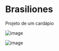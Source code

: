 # Brasiliones
Projeto de um cardápio 

![image](https://github.com/user-attachments/assets/51159e41-6e6e-4415-927f-ac8cd279d688)

![image](https://github.com/user-attachments/assets/1ec25f19-89f2-44f6-9005-9109ddc89089)
